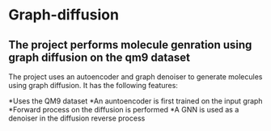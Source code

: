 # Graph-diffusion
## The project performs molecule genration using graph diffusion on the qm9 dataset

The project uses an autoencoder and graph denoiser to generate molecules using graph diffusion. It has the following features:

*Uses the QM9 dataset
*An auntoencoder is first trained on the input graph
*Forward process on the diffusion is performed
*A GNN is used as a denoiser in the diffusion reverse process

